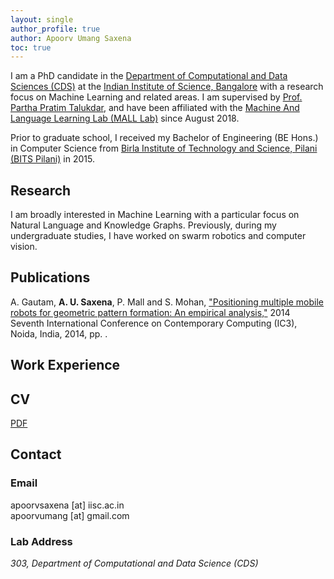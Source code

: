 ```yaml
---
layout: single
author_profile: true
author: Apoorv Umang Saxena
toc: true
---
```


I am a PhD candidate in the [Department of Computational and Data Sciences (CDS)](http://www.cds.iisc.ac.in/) at the [Indian Institute of Science, Bangalore](https://www.iisc.ac.in/) with a research focus on Machine Learning and related areas. I am supervised by [Prof. Partha Pratim Talukdar](http://talukdar.net/), and have been affiliated with the [Machine And Language Learning Lab (MALL Lab)](http://malllabiisc.github.io/) since August 2018.

Prior to graduate school, I received my Bachelor of Engineering (BE Hons.) in Computer Science from [Birla Institute of Technology and Science, Pilani (BITS Pilani)](http://www.bits-pilani.ac.in/) in 2015.

## Research

I am broadly interested in Machine Learning with a particular focus on Natural Language and Knowledge Graphs. Previously, during my undergraduate studies, I have worked on swarm robotics and computer vision.

## Publications

A. Gautam, __A. U. Saxena__, P. Mall and S. Mohan, ["Positioning multiple mobile robots for geometric pattern formation: An empirical analysis,"](https://www.computer.org/csdl/proceedings/ic3/2014/5172/00/06897242-abs.html) 2014 Seventh International Conference on Contemporary Computing (IC3), Noida, India, 2014, pp. . 

## Work Experience

## CV

[PDF]({{site.url}}/download/CV.pdf)

## Contact

### Email

apoorvsaxena [at] iisc.ac.in
<br />
apoorvumang [at] gmail.com

### Lab Address

_303, Department of Computational and Data Science (CDS)_

